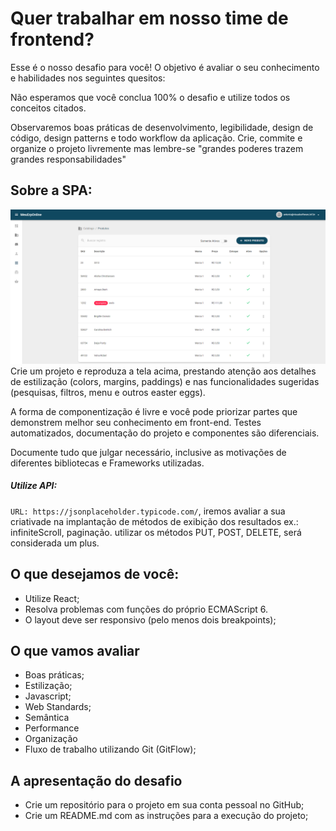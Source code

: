 # Quer trabalhar em nosso time de frontend?

Esse é o nosso desafio para você! O objetivo é avaliar o seu conhecimento e habilidades nos seguintes quesitos:

Não esperamos que você conclua 100% o desafio e utilize todos os conceitos citados.

Observaremos boas práticas de desenvolvimento, legibilidade, design de código, design patterns e todo workflow da aplicação. Crie, commite e organize o projeto livremente mas lembre-se "grandes poderes trazem grandes responsabilidades"

## Sobre a SPA:
![Listagem Produtos](./imagens/prototipo.png)
Crie um projeto e reproduza a tela acima, prestando atenção aos detalhes de estilização (colors, margins, paddings) e nas funcionalidades sugeridas (pesquisas, filtros, menu e outros easter eggs).

A forma de componentização é livre e você pode priorizar partes que demonstrem melhor seu conhecimento em front-end. Testes automatizados, documentação do projeto e componentes são diferenciais.

Documente tudo que julgar necessário, inclusive as motivações de diferentes bibliotecas e Frameworks utilizadas.

##### Utilize API: 
```URL: https://jsonplaceholder.typicode.com/```, iremos avaliar a sua criativade na implantação de métodos de exibição dos resultados ex.: infiniteScroll, paginação. utilizar os métodos PUT, POST, DELETE, será considerada um plus.

## O que desejamos de você:
* Utilize React;
* Resolva problemas com funções do próprio ECMAScript 6.
* O layout deve ser responsivo (pelo menos dois breakpoints);

## O que vamos avaliar
* Boas práticas;
* Estilização;
* Javascript;
* Web Standards;
* Semântica
* Performance
* Organização
* Fluxo de trabalho utilizando Git (GitFlow);

## A apresentação do desafio
* Crie um repositório para o projeto em sua conta pessoal no GitHub;
* Crie um README.md com as instruções para a execução do projeto;
